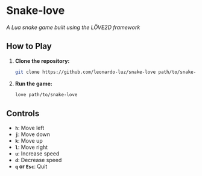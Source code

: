 # Snake-love

*A Lua snake game built using the LÖVE2D framework*

## How to Play

1. **Clone the repository:**

   ```bash
   git clone https://github.com/leonardo-luz/snake-love path/to/snake-love
   ```

2. **Run the game:** 

   ```bash
   love path/to/snake-love
   ```

## Controls

* **`h`**: Move left
* **`j`**: Move down
* **`k`**: Move up
* **`l`**: Move right
* **`u`**: Increase speed
* **`d`**: Decrease speed
* **`q` or `Esc`**: Quit

